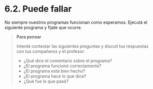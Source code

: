 # 6.2. Puede fallar
No siempre nuestros programas funcionan como esperamos. Ejecutá el siguiente programa y fijate que ocurre.

> **Para pensar**
>
> Intentá contestar las siguientes preguntas y discutí
> tus respuestas con tus compañeros y el profesor:
> - ¿Qué dice el comentario sobre el programa?
> - ¿El programa funcionó correctamente?
> - ¿El programa está bien hecho?
> - ¿El programa hace lo que dice?
> - ¿Qué fue lo que pasó?
